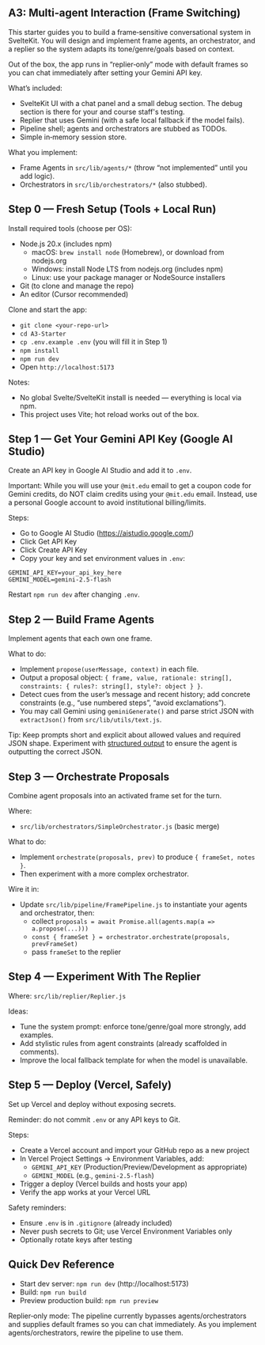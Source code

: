 ## A3: Multi‑agent Interaction (Frame Switching)

This starter guides you to build a frame‑sensitive conversational system in SvelteKit. You will design and implement frame agents, an orchestrator, and a replier so the system adapts its tone/genre/goals based on context.

Out of the box, the app runs in “replier‑only” mode with default frames so you can chat immediately after setting your Gemini API key.

What’s included:
- SvelteKit UI with a chat panel and a small debug section. The debug section is there for your and course staff's testing.
- Replier that uses Gemini (with a safe local fallback if the model fails).
- Pipeline shell; agents and orchestrators are stubbed as TODOs.
- Simple in‑memory session store.

What you implement:
- Frame Agents in `src/lib/agents/*` (throw “not implemented” until you add logic).
- Orchestrators in `src/lib/orchestrators/*` (also stubbed).


## Step 0 — Fresh Setup (Tools + Local Run)

Install required tools (choose per OS):
- Node.js 20.x (includes npm)
  - macOS: `brew install node` (Homebrew), or download from nodejs.org
  - Windows: install Node LTS from nodejs.org (includes npm)
  - Linux: use your package manager or NodeSource installers
- Git (to clone and manage the repo)
- An editor (Cursor recommended)

Clone and start the app:
- `git clone <your-repo-url>`
- `cd A3-Starter`
- `cp .env.example .env` (you will fill it in Step 1)
- `npm install`
- `npm run dev`
- Open `http://localhost:5173`

Notes:
- No global Svelte/SvelteKit install is needed — everything is local via npm.
- This project uses Vite; hot reload works out of the box.


## Step 1 — Get Your Gemini API Key (Google AI Studio)

Create an API key in Google AI Studio and add it to `.env`.

Important: While you will use your `@mit.edu` email to get a coupon code for Gemini credits, do NOT claim credits using your `@mit.edu` email. Instead, use a personal Google account to avoid institutional billing/limits.

Steps:
- Go to Google AI Studio (https://aistudio.google.com/)
- Click Get API Key
- Click Create API Key
- Copy your key and set environment values in `.env`:

```
GEMINI_API_KEY=your_api_key_here
GEMINI_MODEL=gemini-2.5-flash
```

Restart `npm run dev` after changing `.env`.


## Step 2 — Build Frame Agents

Implement agents that each own one frame. 

What to do:
- Implement `propose(userMessage, context)` in each file.
- Output a proposal object: `{ frame, value, rationale: string[], constraints: { rules?: string[], style?: object } }`.
- Detect cues from the user’s message and recent history; add concrete constraints (e.g., “use numbered steps”, “avoid exclamations”).
- You may call Gemini using `geminiGenerate()` and parse strict JSON with `extractJson()` from `src/lib/utils/text.js`.

Tip: Keep prompts short and explicit about allowed values and required JSON shape. Experiment with [structured output](https://ai.google.dev/gemini-api/docs/structured-output) to ensure the agent is outputting the correct JSON.

## Step 3 — Orchestrate Proposals

Combine agent proposals into an activated frame set for the turn.

Where:
- `src/lib/orchestrators/SimpleOrchestrator.js` (basic merge)

What to do:
- Implement `orchestrate(proposals, prev)` to produce `{ frameSet, notes }`.
- Then experiment with a more complex orchestrator. 

Wire it in:
- Update `src/lib/pipeline/FramePipeline.js` to instantiate your agents and orchestrator, then:
  - collect `proposals = await Promise.all(agents.map(a => a.propose(...)))`
  - `const { frameSet } = orchestrator.orchestrate(proposals, prevFrameSet)`
  - pass `frameSet` to the replier


## Step 4 — Experiment With The Replier

Where: `src/lib/replier/Replier.js`

Ideas:
- Tune the system prompt: enforce tone/genre/goal more strongly, add examples.
- Add stylistic rules from agent constraints (already scaffolded in comments).
- Improve the local fallback template for when the model is unavailable.

## Step 5 — Deploy (Vercel, Safely)

Set up Vercel and deploy without exposing secrets.

Reminder: do not commit `.env` or any API keys to Git.

Steps:
- Create a Vercel account and import your GitHub repo as a new project
- In Vercel Project Settings → Environment Variables, add:
  - `GEMINI_API_KEY` (Production/Preview/Development as appropriate)
  - `GEMINI_MODEL` (e.g., `gemini-2.5-flash`)
- Trigger a deploy (Vercel builds and hosts your app)
- Verify the app works at your Vercel URL

Safety reminders:
- Ensure `.env` is in `.gitignore` (already included)
- Never push secrets to Git; use Vercel Environment Variables only
- Optionally rotate keys after testing


## Quick Dev Reference

- Start dev server: `npm run dev` (http://localhost:5173)
- Build: `npm run build`
- Preview production build: `npm run preview`

Replier‑only mode: The pipeline currently bypasses agents/orchestrators and supplies default frames so you can chat immediately. As you implement agents/orchestrators, rewire the pipeline to use them.
